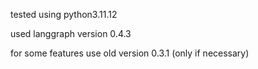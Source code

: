 tested using python3.11.12

used langgraph version 0.4.3

for some features use old version 0.3.1 (only if necessary)